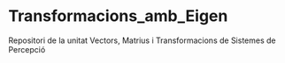 # Transformacions_amb_Eigen
Repositori de la unitat Vectors, Matrius i Transformacions de Sistemes de Percepció
